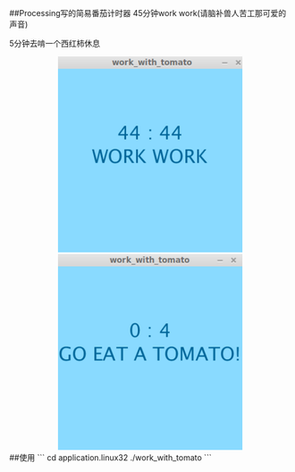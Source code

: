 ##Processing写的简易番茄计时器
45分钟work work(请脑补兽人苦工那可爱的声音)

5分钟去啃一个西红柿休息
<center><img src="data/screenshot1.png"  width="330px" /></center>

<center><img src="data/screenshot2.png"  width="330px" /></center>
##使用
```
cd application.linux32
./work_with_tomato
```
